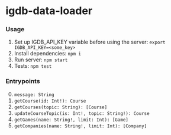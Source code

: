 # igdb-data-loader

### Usage
1. Set up IGDB_API_KEY variable before using the server:
`export IGDB_API_KEY=<some_key>`
2. Install dependencies: `npm i`
3. Run server: `npm start`
4. Tests: `npm test`

### Entrypoints
0. `message: String`
1. `getCourse(id: Int!): Course`
2. `getCourses(topic: String): [Course]`
3. `updateCourseTopic(is: Int!, topic: String!): Course`
4. `getGames(name: String!, limit: Int): [Game]`
5. `getCompanies(name: String!, limit: Int): [Company]`
